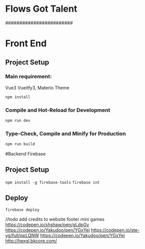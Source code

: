 # Flows Got Talent
########################

# Front End 

## Project Setup
### Main requirement:
Vue3 Vueitfy3, Materio Theme

```sh
npm install
```

### Compile and Hot-Reload for Development

```sh
npm run dev
```

### Type-Check, Compile and Minify for Production

```sh
npm run build
```

#Backend
Firebase

## Project Setup
`npm install -g firebase-tools`
`firebase int`
## Deploy
`firebase deploy`


//todo add credits to website footer
mini games
https://codepen.io/shshaw/pen/gLdpGv
https://codepen.io/Yakudoo/pen/YGxYej
https://codepen.io/ste-vg/full/ppLQNW
https://codepen.io/Yakudoo/pen/YGxYej
http://hexgl.bkcore.com/
